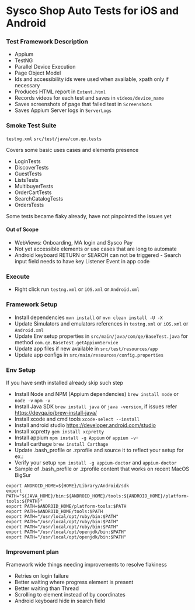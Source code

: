 # Sysco Shop Auto Tests for iOS and Android

### Test Framework Description
- Appium
- TestNG 
- Parallel Device Execution
- Page Object Model 
- Ids and accessibility ids were used when available, xpath only if necessary
- Produces HTML report in `Extent.html`
- Records videos for each test and saves in `videos/device_name`
- Saves screenshots of page that failed test in `Screenshots`
- Saves Appium Server logs in `ServerLogs`

### Smoke Test Suite
`testng.xml`
`src/test/java/com.qe.tests`

Covers some basic uses cases and elements presence

- LoginTests
- DiscoverTests
- GuestTests
- ListsTests
- MultibuyerTests
- OrderCartTests
- SearchCatalogTests
- OrdersTests

Some tests became flaky already, have not pinpointed the issues yet

#### Out of Scope
- WebViews: Onboarding, MA login and Sysco Pay
- Not yet accessible elements or use cases that are long to automate
- Android keyboard RETURN or SEARCH can not be triggered - Search input field needs to have key Listener Event in app code 

### Execute
- Right click run `testng.xml` or `iOS.xml` or `Android.xml`

### Framework Setup
- Install dependencies `mvn install` or `mvn clean install -U -X`
- Update Simulators and emulators references in `testng.xml` or `iOS.xml` or `Android.xml`
- Update Env setup properties in `src/main/java/com/qe/BaseTest.java` for method `com.qe.BaseTest.getAppiumService`
- Update app files if new available in `src/test/resources/app`
- Update app configs in `src/main/resources/config.properties`

### Env Setup
If you have smth installed already skip such step

- Install Node and NPM (Appium dependencies) `brew install node` or `node -v`
  `npm -v` 
- Install Java SDK `brew install java` or `java -version`, if issues refer https://devqa.io/brew-install-java/
- Install xcode and cmd tools `xcode-select --install`
- Install android studio https://developer.android.com/studio
- Install xcpretty `gem install xcpretty`
- Install appium `npm install -g Appium` or `appium -v`-
- Install carthage `brew install Carthage`
- Update .bash_profile or .zprofile and source it to reflect your setup for ex.:
- Verify your setup `npm install -g appium-doctor` and `appium-doctor`
- Sample of .bash_profile or .zprofile content that works on recent MacOS BigSur

```export JAVA_HOME=$(/usr/libexec/java_home)
export ANDROID_HOME=${HOME}/Library/Android/sdk
export PATH="${JAVA_HOME}/bin:${ANDROID_HOME}/tools:${ANDROID_HOME}/platform-tools:${PATH}"
export PATH=$ANDROID_HOME/platform-tools:$PATH
export PATH=$ANDROID_HOME/tools:$PATH
export PATH="/usr/local/opt/ruby/bin:$PATH"
export PATH="/usr/local/opt/ruby/bin:$PATH"
export PATH="/usr/local/opt/ruby/bin:$PATH"
export PATH="/usr/local/opt/openjdk/bin:$PATH"
export PATH="/usr/local/opt/openjdk/bin:$PATH"
```

### Improvement plan
Framework wide things needing improvements to resolve flakiness
- Retries on login failure
- Better waiting where progress element is present
- Better waiting than Thread
- Scrolling to element instead of by coordinates
- Android keyboard hide in search field